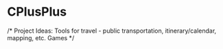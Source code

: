 # CPlusPlus

/*
Project Ideas:
Tools for travel - public transportation, itinerary/calendar, mapping, etc.
Games
*/
